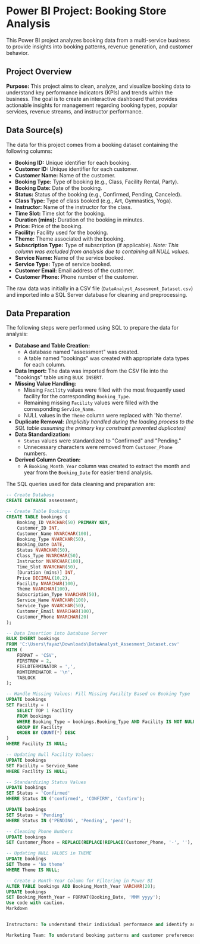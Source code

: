 # Power BI Project: Booking Store Analysis

This Power BI project analyzes booking data from a multi-service business to provide insights into booking patterns, revenue generation, and customer behavior.

## Project Overview

**Purpose:** This project aims to clean, analyze, and visualize booking data to understand key performance indicators (KPIs) and trends within the business. The goal is to create an interactive dashboard that provides actionable insights for management regarding booking types, popular services, revenue streams, and instructor performance.

## Data Source(s)

The data for this project comes from a booking dataset containing the following columns:

*   **Booking ID:** Unique identifier for each booking.
*   **Customer ID:** Unique identifier for each customer.
*   **Customer Name:** Name of the customer.
*   **Booking Type:** Type of booking (e.g., Class, Facility Rental, Party).
*   **Booking Date:** Date of the booking.
*   **Status:** Status of the booking (e.g., Confirmed, Pending, Canceled).
*   **Class Type:** Type of class booked (e.g., Art, Gymnastics, Yoga).
*   **Instructor:** Name of the instructor for the class.
*   **Time Slot:** Time slot for the booking.
*   **Duration (mins):** Duration of the booking in minutes.
*   **Price:** Price of the booking.
*   **Facility:** Facility used for the booking.
*   **Theme:** Theme associated with the booking.
*   **Subscription Type:** Type of subscription (if applicable).  *Note: This column was excluded from analysis due to containing all NULL values.*
*   **Service Name:** Name of the service booked.
*   **Service Type:** Type of service booked.
*   **Customer Email:** Email address of the customer.
*   **Customer Phone:** Phone number of the customer.

The raw data was initially in a CSV file (`DataAnalyst_Assesment_Dataset.csv`) and imported into a SQL Server database for cleaning and preprocessing.

## Data Preparation

The following steps were performed using SQL to prepare the data for analysis:

*   **Database and Table Creation:**
    *   A database named "assessment" was created.
    *   A table named "bookings" was created with appropriate data types for each column.
*   **Data Import:** The data was imported from the CSV file into the "bookings" table using `BULK INSERT`.
*   **Missing Value Handling:**
    *   Missing `Facility` values were filled with the most frequently used facility for the corresponding `Booking_Type`.
    *   Remaining missing `Facility` values were filled with the corresponding `Service_Name`.
    *   NULL values in the `Theme` column were replaced with 'No theme'.
*   **Duplicate Removal:**  *(Implicitly handled during the loading process to the SQL table assuming the primary key constraint prevented duplicates)*
*   **Data Standardization:**
    *   `Status` values were standardized to "Confirmed" and "Pending."
    *   Unnecessary characters were removed from `Customer_Phone` numbers.
*   **Derived Column Creation:**
    *   A `Booking_Month_Year` column was created to extract the month and year from the `Booking_Date` for easier trend analysis.

The SQL queries used for data cleaning and preparation are:

```sql
-- Create Database
CREATE DATABASE assessment;

-- Create Table Bookings
CREATE TABLE bookings (
    Booking_ID VARCHAR(50) PRIMARY KEY,
    Customer_ID INT,
    Customer_Name NVARCHAR(100),
    Booking_Type NVARCHAR(50),
    Booking_Date DATE,
    Status NVARCHAR(50),
    Class_Type NVARCHAR(50),
    Instructor NVARCHAR(100),
    Time_Slot NVARCHAR(50),
    [Duration (mins)] INT,
    Price DECIMAL(10,2),
    Facility NVARCHAR(100),
    Theme NVARCHAR(100),
    Subscription_Type NVARCHAR(50),
    Service_Name NVARCHAR(100),
    Service_Type NVARCHAR(50),
    Customer_Email NVARCHAR(100),
    Customer_Phone NVARCHAR(20)
);

-- Data Insertion into Database Server
BULK INSERT bookings
FROM 'C:\Users\fayaz\Downloads\DataAnalyst_Assesment_Dataset.csv'
WITH (
    FORMAT = 'CSV',
    FIRSTROW = 2,
    FIELDTERMINATOR = ',',
    ROWTERMINATOR = '\n',
    TABLOCK
);

-- Handle Missing Values: Fill Missing Facility Based on Booking Type
UPDATE bookings
SET Facility = (
    SELECT TOP 1 Facility
    FROM bookings
    WHERE Booking_Type = bookings.Booking_Type AND Facility IS NOT NULL
    GROUP BY Facility
    ORDER BY COUNT(*) DESC
)
WHERE Facility IS NULL;

-- Updating Null Facility Values:
UPDATE bookings
SET Facility = Service_Name
WHERE Facility IS NULL;

-- Standardizing Status Values
UPDATE bookings
SET Status = 'Confirmed'
WHERE Status IN ('confirmed', 'CONFIRM', 'Confirm');

UPDATE bookings
SET Status = 'Pending'
WHERE Status IN ('PENDING', 'Pending', 'pend');

-- Cleaning Phone Numbers
UPDATE bookings
SET Customer_Phone = REPLACE(REPLACE(REPLACE(Customer_Phone, '-', ''), ' ', ''), '(', '');

-- Updating NULL VALUES in THEME
UPDATE bookings
SET Theme = 'No theme'
WHERE Theme IS NULL;

-- Create a Month-Year Column for Filtering in Power BI
ALTER TABLE bookings ADD Booking_Month_Year VARCHAR(20);
UPDATE bookings
SET Booking_Month_Year = FORMAT(Booking_Date, 'MMM yyyy');
Use code with caution.
Markdown


Instructors: To understand their individual performance and identify areas for improvement.

Marketing Team: To understand booking patterns and customer preferences, and tailor marketing campaigns accordingly.
